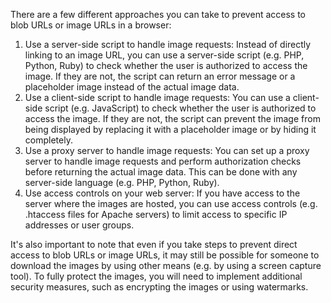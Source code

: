 There are a few different approaches you can take to prevent access to blob URLs or image URLs in a browser:

1.  Use a server-side script to handle image requests: Instead of directly linking to an image URL, you can use a server-side script (e.g. PHP, Python, Ruby) to check whether the user is authorized to access the image. If they are not, the script can return an error message or a placeholder image instead of the actual image data.
2.  Use a client-side script to handle image requests: You can use a client-side script (e.g. JavaScript) to check whether the user is authorized to access the image. If they are not, the script can prevent the image from being displayed by replacing it with a placeholder image or by hiding it completely.
3.  Use a proxy server to handle image requests: You can set up a proxy server to handle image requests and perform authorization checks before returning the actual image data. This can be done with any server-side language (e.g. PHP, Python, Ruby).
4.  Use access controls on your web server: If you have access to the server where the images are hosted, you can use access controls (e.g. .htaccess files for Apache servers) to limit access to specific IP addresses or user groups.

It's also important to note that even if you take steps to prevent direct access to blob URLs or image URLs, it may still be possible for someone to download the images by using other means (e.g. by using a screen capture tool). To fully protect the images, you will need to implement additional security measures, such as encrypting the images or using watermarks.

